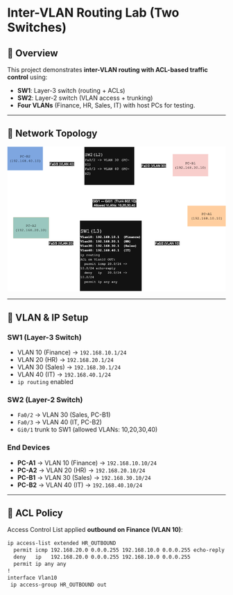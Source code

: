 #  Inter-VLAN Routing Lab (Two Switches)

## 📌 Overview
This project demonstrates **inter-VLAN routing with ACL-based traffic control** using:
- **SW1**: Layer-3 switch (routing + ACLs)  
- **SW2**: Layer-2 switch (VLAN access + trunking)  
- **Four VLANs** (Finance, HR, Sales, IT) with host PCs for testing.  

---

## 🔹 Network Topology
![Network Topology](./diagrams/network-topology.drawio.png)

---

## 🔹 VLAN & IP Setup
### SW1 (Layer-3 Switch)
- VLAN 10 (Finance) → `192.168.10.1/24`  
- VLAN 20 (HR) → `192.168.20.1/24`  
- VLAN 30 (Sales) → `192.168.30.1/24`  
- VLAN 40 (IT) → `192.168.40.1/24`  
- `ip routing` enabled  

### SW2 (Layer-2 Switch)
- `Fa0/2` → VLAN 30 (Sales, PC-B1)  
- `Fa0/3` → VLAN 40 (IT, PC-B2)  
- `Gi0/1` trunk to SW1 (allowed VLANs: 10,20,30,40)  

### End Devices
- **PC-A1** → VLAN 10 (Finance) → `192.168.10.10/24`  
- **PC-A2** → VLAN 20 (HR) → `192.168.20.10/24`  
- **PC-B1** → VLAN 30 (Sales) → `192.168.30.10/24`  
- **PC-B2** → VLAN 40 (IT) → `192.168.40.10/24`  

---

## 🔹 ACL Policy
Access Control List applied **outbound on Finance (VLAN 10)**:

```cisco
ip access-list extended HR_OUTBOUND
  permit icmp 192.168.20.0 0.0.0.255 192.168.10.0 0.0.0.255 echo-reply
  deny   ip   192.168.20.0 0.0.0.255 192.168.10.0 0.0.0.255
  permit ip any any
!
interface Vlan10
 ip access-group HR_OUTBOUND out
